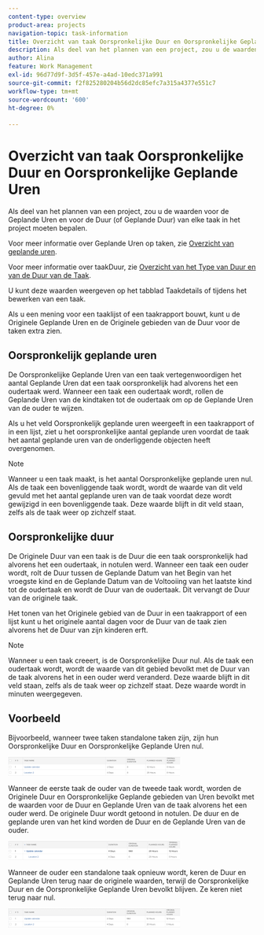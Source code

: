 ```yaml
---
content-type: overview
product-area: projects
navigation-topic: task-information
title: Overzicht van taak Oorspronkelijke Duur en Oorspronkelijke Geplande Uren
description: Als deel van het plannen van een project, zou u de waarden voor de Geplande Uren en voor de Duur (of Geplande Duur) van elke taak in het project moeten bepalen.
author: Alina
feature: Work Management
exl-id: 96d77d9f-3d5f-457e-a4ad-10edc371a991
source-git-commit: f2f825280204b56d2dc85efc7a315a4377e551c7
workflow-type: tm+mt
source-wordcount: '600'
ht-degree: 0%

---
```


# Overzicht van taak Oorspronkelijke Duur en Oorspronkelijke Geplande Uren

Als deel van het plannen van een project, zou u de waarden voor de Geplande Uren en voor de Duur (of Geplande Duur) van elke taak in het project moeten bepalen.

Voor meer informatie over Geplande Uren op taken, zie [Overzicht van geplande uren](../../../manage-work/tasks/task-information/planned-hours.md).

Voor meer informatie over taakDuur, zie [Overzicht van het Type van Duur en van de Duur van de Taak](../../../manage-work/tasks/taskdurtn/task-duration-and-duration-type.md).

U kunt deze waarden weergeven op het tabblad Taakdetails of tijdens het bewerken van een taak.

Als u een mening voor een taaklijst of een taakrapport bouwt, kunt u de Originele Geplande Uren en de Originele gebieden van de Duur voor de taken extra zien.

## Oorspronkelijk geplande uren

De Oorspronkelijke Geplande Uren van een taak vertegenwoordigen het aantal Geplande Uren dat een taak oorspronkelijk had alvorens het een oudertaak werd. Wanneer een taak een oudertaak wordt, rollen de Geplande Uren van de kindtaken tot de oudertaak om op de Geplande Uren van de ouder te wijzen.

Als u het veld Oorspronkelijk geplande uren weergeeft in een taakrapport of in een lijst, ziet u het oorspronkelijke aantal geplande uren voordat de taak het aantal geplande uren van de onderliggende objecten heeft overgenomen.

>[!NOTE]
>
>Wanneer u een taak maakt, is het aantal Oorspronkelijke geplande uren nul. Als de taak een bovenliggende taak wordt, wordt de waarde van dit veld gevuld met het aantal geplande uren van de taak voordat deze wordt gewijzigd in een bovenliggende taak. Deze waarde blijft in dit veld staan, zelfs als de taak weer op zichzelf staat.

## Oorspronkelijke duur

De Originele Duur van een taak is de Duur die een taak oorspronkelijk had alvorens het een oudertaak, in notulen werd. Wanneer een taak een ouder wordt, rolt de Duur tussen de Geplande Datum van het Begin van het vroegste kind en de Geplande Datum van de Voltooiing van het laatste kind tot de oudertaak en wordt de Duur van de oudertaak. Dit vervangt de Duur van de originele taak.

Het tonen van het Originele gebied van de Duur in een taakrapport of een lijst kunt u het originele aantal dagen voor de Duur van de taak zien alvorens het de Duur van zijn kinderen erft.

>[!NOTE]
>
>Wanneer u een taak creeert, is de Oorspronkelijke Duur nul. Als de taak een oudertaak wordt, wordt de waarde van dit gebied bevolkt met de Duur van de taak alvorens het in een ouder werd veranderd. Deze waarde blijft in dit veld staan, zelfs als de taak weer op zichzelf staat. Deze waarde wordt in minuten weergegeven.

## Voorbeeld

Bijvoorbeeld, wanneer twee taken standalone taken zijn, zijn hun Oorspronkelijke Duur en Oorspronkelijke Geplande Uren nul.

![original_scheduled_hours_and_duration_without_parent.png](assets/original-planned-hours-and-duration-without-parent-350x38.png)

Wanneer de eerste taak de ouder van de tweede taak wordt, worden de Originele Duur en Oorspronkelijke Geplande gebieden van Uren bevolkt met de waarden voor de Duur en Geplande Uren van de taak alvorens het een ouder werd. De originele Duur wordt getoond in notulen. De duur en de geplande uren van het kind worden de Duur en de Geplande Uren van de ouder.

![original_and_scheduled_hours_with_a_parent_task.png](assets/original-and-planned-hours-with-a-parent-task-350x38.png)

Wanneer de ouder een standalone taak opnieuw wordt, keren de Duur en Geplande Uren terug naar de originele waarden, terwijl de Oorspronkelijke Duur en de Oorspronkelijke Geplande Uren bevolkt blijven. Ze keren niet terug naar nul.

![original_duration_and_scheduled_hours_after_reversal_of_a_parent.png](assets/original-duration-and-planned-hours-after-reversal-of-a-parent-350x39.png)
